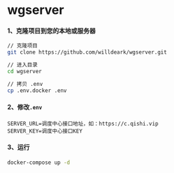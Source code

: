 # wgserver

#### 1、克隆项目到您的本地或服务器

```bash
// 克隆项目
git clone https://github.com/willdeark/wgserver.git

// 进入目录
cd wgserver

// 拷贝 .env
cp .env.docker .env
```

#### 2、修改`.env`

```env
SERVER_URL=调度中心接口地址，如：https://c.qishi.vip
SERVER_KEY=调度中心接口KEY
```

#### 3、运行

```bash
docker-compose up -d
```
